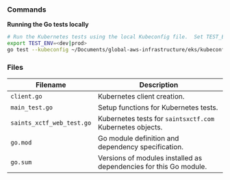 ### Commands

**Running the Go tests locally**

```bash
# Run the Kubernetes tests using the local Kubeconfig file.  Set TEST_ENV to either 'dev' or 'prod'.
export TEST_ENV=<dev|prod>
go test --kubeconfig ~/Documents/global-aws-infrastructure/eks/kubeconfig_andrew-jarombek-eks-cluster
```

### Files

| Filename                   | Description                                                                                  |
|----------------------------|----------------------------------------------------------------------------------------------|
| `client.go`                | Kubernetes client creation.                                                                  |
| `main_test.go`             | Setup functions for Kubernetes tests.                                                        |
| `saints_xctf_web_test.go`  | Kubernetes tests for `saintsxctf.com` Kubernetes objects.                                    |
| `go.mod`                   | Go module definition and dependency specification.                                           |
| `go.sum`                   | Versions of modules installed as dependencies for this Go module.                            |
